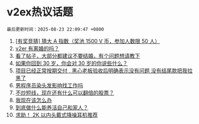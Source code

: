 # v2ex热议话题

`最后更新时间：2025-08-23 22:09:47 +0800`

1. [[有奖竞猜] 猜大 A 指数（奖池 1500 V 币，参加人数限 50 人）](https://www.v2ex.com/t/1154385)
1. [v2er 有离婚的吗？](https://www.v2ex.com/t/1154381)
1. [看了帖子，大部分都建议不要结婚，有个问题想请教下](https://www.v2ex.com/t/1154401)
1. [如果你回到 30 岁，你会对 30 岁的你说些什么？](https://www.v2ex.com/t/1154374)
1. [项目已经正常按期交付 , 黑心老板验收后明确表示没有问题 没有结尾款把我拉黑了](https://www.v2ex.com/t/1154383)
1. [男程序员染头发影响找工作吗](https://www.v2ex.com/t/1154414)
1. [不炒短线，现在还有什么可以翻倍的股票？](https://www.v2ex.com/t/1154354)
1. [我现在该怎么办](https://www.v2ex.com/t/1154377)
1. [到底做什么能养活自己和家人？](https://www.v2ex.com/t/1154439)
1. [求助！ 2K 以内头戴式降噪耳机推荐](https://www.v2ex.com/t/1154409)


